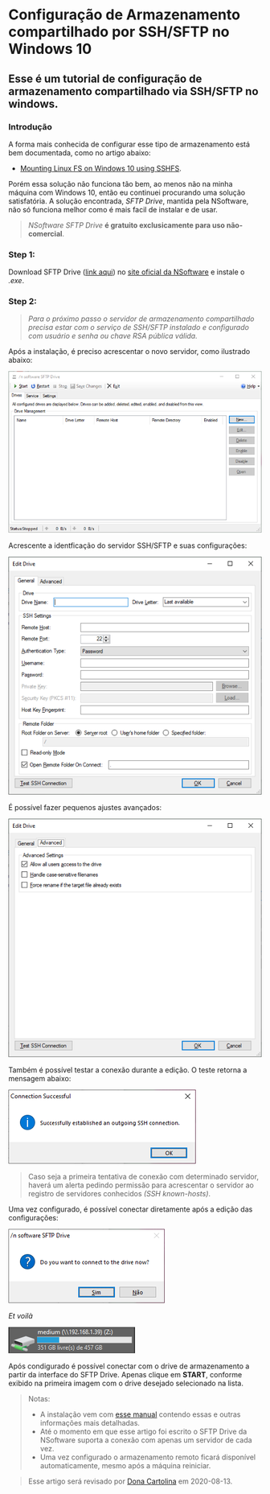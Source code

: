 # Configuração de Armazenamento compartilhado por SSH/SFTP no Windows 10

## Esse é um tutorial de configuração de armazenamento compartilhado via SSH/SFTP no windows.

### Introdução
A forma mais conhecida de configurar esse tipo de armazenamento está bem documentada, como no artigo abaixo:
- [Mounting Linux FS on Windows 10 using SSHFS](https://medium.com/@danielmarinomirallestaset/mounting-linux-fs-in-windows-10-using-sshfs-e29c7ca81c87).

Porém essa solução não funciona tão bem, ao menos não na minha máquina com Windows 10, então eu continuei procurando uma solução satisfatória. A solução encontrada, _SFTP Drive_, mantida pela NSoftware, não só funciona melhor como é mais facil de instalar e de usar.

>_NSoftware SFTP Drive_ **é gratuito exclusicamente para uso não-comercial**.

### Step 1:
Download SFTP Drive ([link aqui](https://www.nsoftware.com/sftp/drive/)) no [site oficial da NSoftware](https://www.nsoftware.com/) e instale o _.exe_.

### Step 2:
>_Para o próximo passo o servidor de armazenamento compartilhado precisa estar com o serviço de SSH/SFTP instalado e configurado com usuário e senha ou chave RSA pública válida._

Após a instalação, é preciso acrescentar o novo servidor, como ilustrado abaixo:

![add storage server](sftpdrive_step2.1.PNG)

Acrescente a identficação do servidor SSH/SFTP e suas configurações:

![server identification](sftpdrive_step2.2.PNG)

É possível fazer pequenos ajustes avançados:

![advanced settings](sftpdrive_step2.3.PNG)


Também é possível testar a conexão durante a edição. O teste retorna a mensagem abaixo:

![success message](sftpdrive_step2.4.PNG)
> Caso seja a primeira tentativa de conexão com determinado servidor, haverá um alerta pedindo permissão para acrescentar o servidor ao registro de servidores conhecidos _(SSH known-hosts)_.

Uma vez configurado, é possível conectar diretamente após a edição das configurações:

![connect message](sftpdrive_step2.5.PNG)

_Et voilà_

![available storage drive](sftpdrive_step2.6.PNG)

Após condigurado é possível conectar com o drive de armazenamento a partir da interface do SFTP Drive. Apenas clique em **START**, conforme exibido na primeira imagem com o drive desejado selecionado na lista.

>Notas:
>- A instalação vem com [esse manual](nsoftware.SFTPDrive.pdf) contendo essas e outras informações mais detalhadas.
>- Até o momento em que esse artigo foi escrito o SFTP Drive da NSoftware suporta a conexão com apenas um servidor de cada vez.
>- Uma vez configurado o armazenamento remoto ficará disponível automaticamente, mesmo após a máquina reiniciar.

> Esse artigo será revisado por [Dona Cartolina](ela_não_tem_perfil_online) em 2020-08-13.